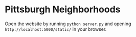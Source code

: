 # Pittsburgh Neighborhoods

Open the website by running `python server.py` and opening
`http://localhost:5000/static/` in your browser.
